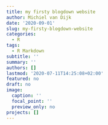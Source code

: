 ```yaml
---
title: my firsty blogdown website
author: Michiel van Dijk
date: '2020-09-01'
slug: my-firsty-blogdown-website
categories:
  - R
tags:
  - R Markdown
subtitle: ''
summary: ''
authors: []
lastmod: '2020-07-11T14:25:08+02:00'
featured: no
draft: no
image:
  caption: ''
  focal_point: ''
  preview_only: no
projects: []
---
```

